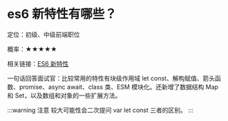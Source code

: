 <script lang="ts" setup>
import { loginRead } from '@/utils/login-read'
loginRead('q10000')
</script>

# es6 新特性有哪些？



定位：初级、中级前端职位

概率：★★★★★

相关链接：[ES6 新特性](/documents/part2/es6/features.html)

一句话回答面试官：比较常用的特性有块级作用域 let const、解构赋值、箭头函数、promise、async await、class 类、ESM 模块化。还新增了数据结构 Map 和 Set，以及数组和对象的一些扩展方法。

:::warning 注意
较大可能性会二次提问 var let const 三者的区别。
:::
